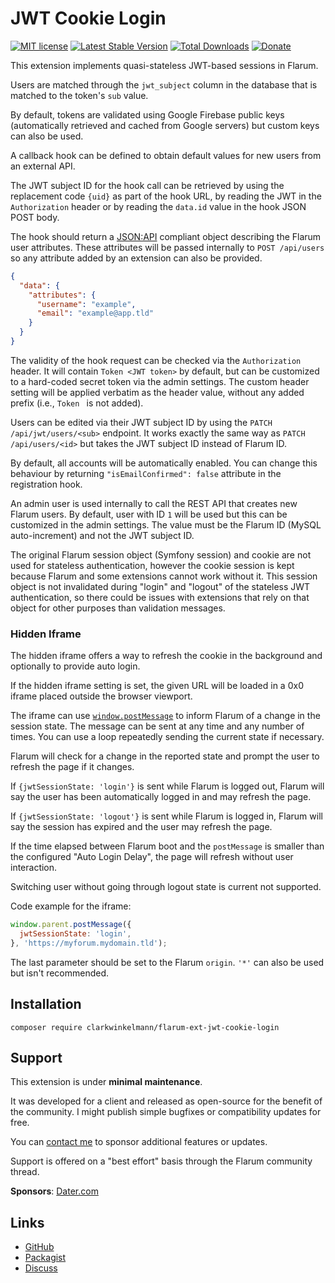 # JWT Cookie Login

[![MIT license](https://img.shields.io/badge/license-MIT-blue.svg)](https://github.com/clarkwinkelmann/flarum-ext-jwt-cookie-login/blob/master/LICENSE.md) [![Latest Stable Version](https://img.shields.io/packagist/v/clarkwinkelmann/flarum-ext-jwt-cookie-login.svg)](https://packagist.org/packages/clarkwinkelmann/flarum-ext-jwt-cookie-login) [![Total Downloads](https://img.shields.io/packagist/dt/clarkwinkelmann/flarum-ext-jwt-cookie-login.svg)](https://packagist.org/packages/clarkwinkelmann/flarum-ext-jwt-cookie-login) [![Donate](https://img.shields.io/badge/paypal-donate-yellow.svg)](https://www.paypal.me/clarkwinkelmann)

This extension implements quasi-stateless JWT-based sessions in Flarum.

Users are matched through the `jwt_subject` column in the database that is matched to the token's `sub` value.

By default, tokens are validated using Google Firebase public keys (automatically retrieved and cached from Google servers) but custom keys can also be used.

A callback hook can be defined to obtain default values for new users from an external API.

The JWT subject ID for the hook call can be retrieved by using the replacement code `{uid}` as part of the hook URL, by reading the JWT in the `Authorization` header or by reading the `data.id` value in the hook JSON POST body.

The hook should return a [JSON:API](https://jsonapi.org/) compliant object describing the Flarum user attributes.
These attributes will be passed internally to `POST /api/users` so any attribute added by an extension can also be provided.

```json
{
  "data": {
    "attributes": {
      "username": "example",
      "email": "example@app.tld"
    }
  }
}
```

The validity of the hook request can be checked via the `Authorization` header.
It will contain `Token <JWT token>` by default, but can be customized to a hard-coded secret token via the admin settings.
The custom header setting will be applied verbatim as the header value, without any added prefix (i.e., `Token ` is not added).

Users can be edited via their JWT subject ID by using the `PATCH /api/jwt/users/<sub>` endpoint.
It works exactly the same way as `PATCH /api/users/<id>` but takes the JWT subject ID instead of Flarum ID.

By default, all accounts will be automatically enabled.
You can change this behaviour by returning `"isEmailConfirmed": false` attribute in the registration hook.

An admin user is used internally to call the REST API that creates new Flarum users.
By default, user with ID `1` will be used but this can be customized in the admin settings.
The value must be the Flarum ID (MySQL auto-increment) and not the JWT subject ID.

The original Flarum session object (Symfony session) and cookie are not used for stateless authentication, however the cookie session is kept because Flarum and some extensions cannot work without it.
This session object is not invalidated during "login" and "logout" of the stateless JWT authentication, so there could be issues with extensions that rely on that object for other purposes than validation messages.

### Hidden Iframe

The hidden iframe offers a way to refresh the cookie in the background and optionally to provide auto login.

If the hidden iframe setting is set, the given URL will be loaded in a 0x0 iframe placed outside the browser viewport.

The iframe can use [`window.postMessage`](https://developer.mozilla.org/en-US/docs/Web/API/Window/postMessage) to inform Flarum of a change in the session state.
The message can be sent at any time and any number of times.
You can use a loop repeatedly sending the current state if necessary.

Flarum will check for a change in the reported state and prompt the user to refresh the page if it changes.

If `{jwtSessionState: 'login'}` is sent while Flarum is logged out, Flarum will say the user has been automatically logged in and may refresh the page.

If `{jwtSessionState: 'logout'}` is sent while Flarum is logged in, Flarum will say the session has expired and the user may refresh the page.

If the time elapsed between Flarum boot and the `postMessage` is smaller than the configured "Auto Login Delay", the page will refresh without user interaction.

Switching user without going through logout state is current not supported.

Code example for the iframe:

```js
window.parent.postMessage({
  jwtSessionState: 'login',
}, 'https://myforum.mydomain.tld');
```

The last parameter should be set to the Flarum `origin`.
`'*'` can also be used but isn't recommended.

## Installation

    composer require clarkwinkelmann/flarum-ext-jwt-cookie-login

## Support

This extension is under **minimal maintenance**.

It was developed for a client and released as open-source for the benefit of the community.
I might publish simple bugfixes or compatibility updates for free.

You can [contact me](https://clarkwinkelmann.com/flarum) to sponsor additional features or updates.

Support is offered on a "best effort" basis through the Flarum community thread.

**Sponsors**: [Dater.com](https://dater.com/)

## Links

- [GitHub](https://github.com/clarkwinkelmann/flarum-ext-jwt-cookie-login)
- [Packagist](https://packagist.org/packages/clarkwinkelmann/flarum-ext-jwt-cookie-login)
- [Discuss](https://discuss.flarum.org/d/30632)
